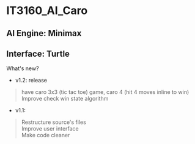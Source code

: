 # IT3160_AI_Caro
## AI Engine: Minimax
## Interface: Turtle
What's new?
* v1.2: release
> have caro 3x3 (tic tac toe) game, caro 4 (hit 4 moves inline to win) \
> Improve check win state algorithm

* v1.1:
> Restructure source's files \
> Improve user interface \
> Make code cleaner


